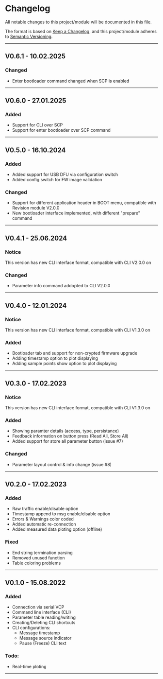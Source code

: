 # Changelog
All notable changes to this project/module will be documented in this file.

The format is based on [Keep a Changelog](https://keepachangelog.com/en/1.0.0/),
and this project/module adheres to [Semantic Versioning](https://semver.org/spec/v2.0.0.html).

---
## V0.6.1 - 10.02.2025

### Changed
 - Enter bootloader command changed when SCP is enabled

---
## V0.6.0 - 27.01.2025

### Added
 - Support for CLI over SCP
 - Support for enter bootloader over SCP command

---
## V0.5.0 - 16.10.2024

### Added
 - Added support for USB DFU via configuration switch
 - Added config switch for FW image validation

### Changed
 - Support for different application header in BOOT menu, compatible with Revision module V2.0.0
 - New bootloader interface implemented, with different "prepare" command

---
## V0.4.1 - 25.06.2024

### Notice
 This version has new CLI interface format, compatible with CLI V2.0.0 on

### Changed
 - Parameter info command addopted to CLI V2.0.0
 
---
## V0.4.0 - 12.01.2024

### Notice
 This version has new CLI interface format, compatible with CLI V1.3.0 on

### Added
 - Bootloader tab and support for non-crypted firmware upgrade
 - Adding timestamp option to plot displaying
 - Adding sample points show option to plot displaying

---
## V0.3.0 - 17.02.2023

### Notice
 This version has new CLI interface format, compatible with CLI V1.3.0 on

### Added
 - Showing paramter details (access, type, persistance)
 - Feedback information on button press (Read All, Store All)
 - Added support for store all parameter button (issue #7)

### Changed
 - Parameter layout control & info change (issue #8)

---
## V0.2.0 - 17.02.2023

### Added
 - Raw traffic enable/disable option
 - Timestamp append to msg enable/disable option
 - Errors & Warnings color coded
 - Added automatic re-connection
 - Added measured data ploting option (offline)

### Fixed
 - End string termination parsing
 - Removed unused function
 - Table coloring problems 

---
## V0.1.0 - 15.08.2022

### Added
 - Connection via serial VCP
 - Command line interface (CLI)
 - Parameter table reading/writing
 - Creating/Deleting CLI shortcuts
 - CLI configurations:
   + Message timestamp 
   + Message source indicator
   + Pause (Freeze) CLI text

### Todo: 
 - Real-time ploting

---